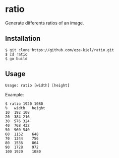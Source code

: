 # ratio

Generate differents ratios of an image.

## Installation

```
$ git clone https://github.com/eze-kiel/ratio.git
$ cd ratio
$ go build
```

## Usage

```
Usage: ratio [width] [height]
```

Example:

```
$ ratio 1920 1080
%	width	height
10	192	108
20	384	216
30	576	324
40	768	432
50	960	540
60	1152	648
70	1344	756
80	1536	864
90	1728	972
100	1920	1080
```
